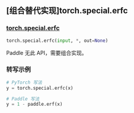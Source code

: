 ## [组合替代实现]torch.special.erfc

### [torch.special.erfc](https://pytorch.org/docs/stable/special.html#torch.special.erfc)

```python
torch.special.erfc(input, *, out=None)
```

Paddle 无此 API，需要组合实现。

### 转写示例

```python
# PyTorch 写法
y = torch.special.erfc(x)

# Paddle 写法
y = 1 - paddle.erf(x)
```

